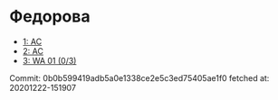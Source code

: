 # Федорова
- [1: AC](1.md)
- [2: AC](2.md)
- [3: WA 01 (0/3)](3.md)

Commit: 0b0b599419adb5a0e1338ce2e5c3ed75405ae1f0
 fetched at: 20201222-151907
